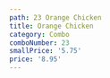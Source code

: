 ```yaml
---
path: 23 Orange Chicken
title: Orange Chicken
category: Combo
comboNumber: 23
smallPrice: '5.75'
price: '8.95'
---
```


